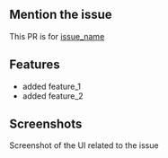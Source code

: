 ## Mention the issue
This PR is for [issue_name](https://github.com/Maran1947/learn_react_js/issues/)

## Features
- added feature_1
- added feature_2

## Screenshots
Screenshot of the UI related to the issue
